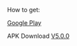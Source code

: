 How to get:

[Google Play](https://play.google.com/store/apps/details?id=rocket.service.super)

APK Download
[V5.0.0](https://github.com/rocketapp666/rocketapp666.github.io/releases/download/rocket-5.0/rocket-5.0.0-universal.apk)
